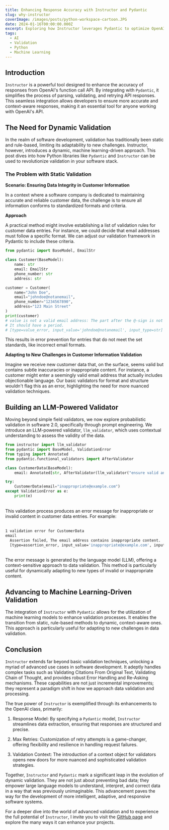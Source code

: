 ```yaml
---
title: Enhancing Response Accuracy with Instructor and Pydantic
slug: why-instructor
coverImage: /images/posts/python-workspace-cartoon.JPG
date: 2024-01-16T00:00:00.000Z
excerpt: Exploring how Instructor leverages Pydantic to optimize OpenAI's function call API for more accurate and context-aware responses.
tags:
  - AI
  - Validation
  - Python
  - Machine Learning
---
```


<script>
  import Callout from "$lib/components/molecules/Callout.svelte";
  import CodeBlock from "$lib/components/molecules/CodeBlock.svelte";
  import Image from "$lib/components/atoms/Image.svelte";
</script>

## Introduction

`Instructor` is a powerful tool designed to enhance the accuracy of responses from OpenAI's function call API. By integrating with `Pydantic`, it simplifies the process of parsing, validating, and retrying API responses. This seamless integration allows developers to ensure more accurate and context-aware responses, making it an essential tool for anyone working with OpenAI's API.

## The Need for Dynamic Validation

In the realm of software development, validation has traditionally been static and rule-based, limiting its adaptability to new challenges. Instructor, however, introduces a dynamic, machine learning-driven approach. This post dives into how Python libraries like `Pydantic` and `Instructor` can be used to revolutionize validation in your software stack.

### The Problem with Static Validation

**Scenario: Ensuring Data Integrity in Customer Information**

In a context where a software company is dedicated to maintaining accurate and reliable customer data, the challenge is to ensure all information conforms to standardized formats and criteria.

**Approach** 

A practical method might involve establishing a list of validation rules for customer data entries. For instance, we could decide that email addresses must follow a specific format. We can adjust our validation framework in Pydantic to include these criteria.


<CodeBlock lang="python">

```python
from pydantic import BaseModel, EmailStr

class Customer(BaseModel):
    name: str
    email: EmailStr
    phone_number: str
    address: str

customer = Customer(
    name="John Doe",
    email="johndoe@notanemail",
    phone_number="1234567890",
    address="123 Main Street"
)
print(customer)
# value is not a valid email address: The part after the @-sign is not valid.
# It should have a period. 
# [type=value_error, input_value='johndoe@notanemail', input_type=str]
```

</CodeBlock>

This results in error prevention for entries that do not meet the set standards, like incorrect email formats.

**Adapting to New Challenges in Customer Information Validation**

Imagine we receive new customer data that, on the surface, seems valid but contains subtle inaccuracies or inappropriate content. For instance, a customer might enter a seemingly valid email address that actually includes objectionable language. Our basic validators for format and structure wouldn't flag this as an error, highlighting the need for more nuanced validation techniques.

## Building an LLM-Powered Validator

Moving beyond simple field validators, we now explore probabilistic validation in software 2.0, specifically through prompt engineering. We introduce an LLM-powered validator, `llm_validator`, which uses contextual understanding to assess the validity of the data.

```python
from instructor import llm_validator
from pydantic import BaseModel, ValidationError
from typing import Annotated
from pydantic.functional_validators import AfterValidator

class CustomerData(BaseModel):
    email: Annotated[str, AfterValidator(llm_validator("ensure valid and appropriate content"))]

try:
    CustomerData(email="inappropriate@example.com")
except ValidationError as e:
    print(e)
```

<p>
<br>
This validation process produces an error message for inappropriate or invalid content in customer data entries. For example:
<br>
<br>
</p>

```bash
1 validation error for CustomerData
email
  Assertion failed, The email address contains inappropriate content. 
  [type=assertion_error, input_value='inappropriate@example.com', input_type=str]

```

<p>
<br>
The error message is generated by the language model (LLM), offering a context-sensitive approach to data validation. This method is particularly useful for dynamically adapting to new types of invalid or inappropriate content.
</p>

## Advancing to Machine Learning-Driven Validation

The integration of `Instructor` with `Pydantic` allows for the utilization of machine learning models to enhance validation processes. It enables the transition from static, rule-based methods to dynamic, context-aware ones. This approach is particularly useful for adapting to new challenges in data validation.

## Conclusion

`Instructor` extends far beyond basic validation techniques, unlocking a myriad of advanced use cases in software development. It adeptly handles complex tasks such as Validating Citations From Original Text, Validating Chain of Thought, and provides robust Error Handling and Re-Asking mechanisms. These capabilities are not just incremental improvements; they represent a paradigm shift in how we approach data validation and processing.

The true power of `Instructor` is exemplified through its enhancements to the OpenAI class, primarily:

1. Response Model: By specifying a `Pydantic` model, `Instructor` streamlines data extraction, ensuring that responses are structured and precise.

2. Max Retries: Customization of retry attempts is a game-changer, offering flexibility and resilience in handling request failures.

3. Validation Context: The introduction of a context object for validators opens new doors for more nuanced and sophisticated validation strategies.

Together, `Instructor` and `Pydantic` mark a significant leap in the evolution of dynamic validation. They are not just about preventing bad data; they empower large language models to understand, interpret, and correct data in a way that was previously unimaginable. This advancement paves the way for the development of more intelligent, adaptive, and responsive software systems.

For a deeper dive into the world of advanced validation and to experience the full potential of `Instructor`, I invite you to visit the [GitHub page](https://github.com/jxnl/instructor) and explore the many ways it can enhance your projects.
